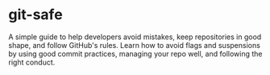 # git-safe
A simple guide to help developers avoid mistakes, keep repositories in good shape, and follow GitHub's rules. Learn how to avoid flags and suspensions by using good commit practices, managing your repo well, and following the right conduct.
